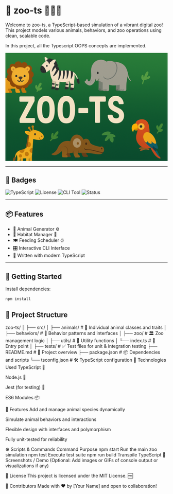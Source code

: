 # 🐾 zoo-ts 🐘🦓🦒

Welcome to zoo-ts, a TypeScript-based simulation of a vibrant digital zoo! This project models various animals, behaviors, and zoo operations using clean, scalable code.

In this project, all the Typescript OOPS concepts are implemented.

![Zoo-TS Banner](banner.png)

---

## 📛 Badges

![TypeScript](https://img.shields.io/badge/code-TypeScript-blue?logo=typescript)
![License](https://img.shields.io/badge/license-MIT-green)
![CLI Tool](https://img.shields.io/badge/tool-Plop-yellow)
![Status](https://img.shields.io/badge/status-Active-brightgreen)

---

## 📦 Features

- 🐅 Animal Generator ⚙️
- 🌴 Habitat Manager 🧱
- 🍽 Feeding Scheduler ⏰
- 🎛 Interactive CLI Interface
- 🧠 Written with modern TypeScript

---

## 🚀 Getting Started

Install dependencies:

```bash
npm install
```

## 📁 Project Structure

zoo-ts/
│
├── src/
│ ├── animals/ # 🦁 Individual animal classes and traits
│ ├── behaviors/ # 🧠 Behavior patterns and interfaces
│ ├── zoo/ # 🏛️ Zoo management logic
│ ├── utils/ # 🔧 Utility functions
│ └── index.ts # 🚪 Entry point
│
├── tests/ # ✅ Test files for unit & integration testing
├── README.md # 📘 Project overview
├── package.json # 📦 Dependencies and scripts
└── tsconfig.json # 🛠️ TypeScript configuration
🧰 Technologies Used
TypeScript 🧪

Node.js 🔧

Jest (for testing) 🧫

ES6 Modules 📦

🎯 Features
Add and manage animal species dynamically

Simulate animal behaviors and interactions

Flexible design with interfaces and polymorphism

Fully unit-tested for reliability

⚙️ Scripts & Commands
Command Purpose
npm start Run the main zoo simulation
npm test Execute test suite
npm run build Transpile TypeScript
📸 Screenshots / Demo
(Optional: Add images or GIFs of console output or visualizations if any)

📜 License
This project is licensed under the MIT License. 🆓

🙌 Contributors
Made with ❤️ by [Your Name] and open to collaboration!
